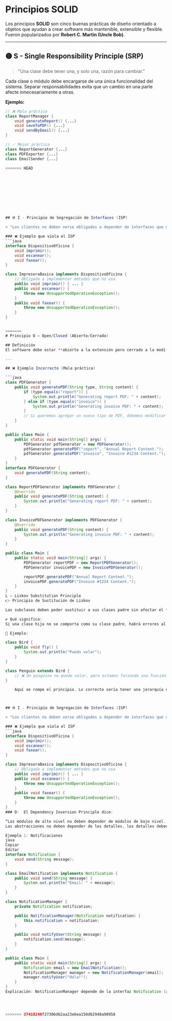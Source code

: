 # Principios SOLID

Los principios **SOLID** son cinco buenas prácticas de diseño orientado a objetos que ayudan a crear software más mantenible, extensible y flexible. Fueron popularizados por **Robert C. Martin (Uncle Bob)**.

---

## 🟡 S - Single Responsibility Principle (SRP)

> "Una clase debe tener una, y solo una, razón para cambiar."

Cada clase o módulo debe encargarse de una única funcionalidad del sistema. Separar responsabilidades evita que un cambio en una parte afecte innecesariamente a otras.

**Ejemplo:**

```java
// ❌ Mala práctica
class ReportManager {
    void generateReport() {...}
    void saveToPDF() {...}
    void sendByEmail() {...}
}

// ✅ Mejor práctica
class ReportGenerator {...}
class PDFExporter {...}
class EmailSender {...}

<<<<<<< HEAD










## 🌐 I - Principio de Segregación de Interfaces (ISP)

> "Los clientes no deben verse obligados a depender de interfaces que no utilizan"

### ❌ Ejemplo que viola el ISP
```java
interface DispositivoOficina {
    void imprimir();
    void escanear();
    void faxear();
}

class ImpresoraBasica implements DispositivoOficina {
    // Obligada a implementar métodos que no usa
    public void imprimir() { ... }
    public void escanear() { 
        throw new UnsupportedOperationException(); 
    }
    public void faxear() { 
        throw new UnsupportedOperationException(); 
    }
}


=======
# Principio O – Open/Closed (Abierto/Cerrado)

## Definición
El software debe estar **abierto a la extensión pero cerrado a la modificación**. Esto significa que se debe poder agregar nuevas funcionalidades sin modificar las clases existentes.

---

## ❌ Ejemplo Incorrecto (Mala práctica)

```java
class PDFGenerator {
    public void generatePDF(String type, String content) {
        if (type.equals("report")) {
            System.out.println("Generating report PDF: " + content);
        } else if (type.equals("invoice")) {
            System.out.println("Generating invoice PDF: " + content);
        }
        // Si queremos agregar un nuevo tipo de PDF, debemos modificar esta clase.
    }
}

public class Main {
    public static void main(String[] args) {
        PDFGenerator pdfGenerator = new PDFGenerator();
        pdfGenerator.generatePDF("report", "Annual Report Content.");
        pdfGenerator.generatePDF("invoice", "Invoice #1234 Content.");
    }
}
interface PDFGenerator {
    void generatePDF(String content);
}

class ReportPDFGenerator implements PDFGenerator {
    @Override
    public void generatePDF(String content) {
        System.out.println("Generating report PDF: " + content);
    }
}

class InvoicePDFGenerator implements PDFGenerator {
    @Override
    public void generatePDF(String content) {
        System.out.println("Generating invoice PDF: " + content);
    }
}

public class Main {
    public static void main(String[] args) {
        PDFGenerator reportPDF = new ReportPDFGenerator();
        PDFGenerator invoicePDF = new InvoicePDFGenerator();

        reportPDF.generatePDF("Annual Report Content.");
        invoicePDF.generatePDF("Invoice #1234 Content.");
    }
}
L – Liskov Substitution Principle
👉 Principio de Sustitución de Liskov

Las subclases deben poder sustituir a sus clases padre sin afectar el funcionamiento.

✔ Qué significa:
Si una clase hija no se comporta como su clase padre, habrá errores al usarla.

🧠 Ejemplo:

class Bird {
    public void fly() {
        System.out.println("Puedo volar");
    }
}

class Penguin extends Bird {
    // ❌ Un pingüino no puede volar, pero estamos forzando una función que no aplica.
}

    Aquí se rompe el principio. Lo correcto sería tener una jerarquía diferente donde Bird no asuma que todas las aves vuelan.



## 🌐 I - Principio de Segregación de Interfaces (ISP)

> "Los clientes no deben verse obligados a depender de interfaces que no utilizan"

### ❌ Ejemplo que viola el ISP
```java
interface DispositivoOficina {
    void imprimir();
    void escanear();
    void faxear();
}

class ImpresoraBasica implements DispositivoOficina {
    // Obligada a implementar métodos que no usa
    public void imprimir() { ... }
    public void escanear() { 
        throw new UnsupportedOperationException(); 
    }
    public void faxear() { 
        throw new UnsupportedOperationException(); 
    }
}
### D:  El Dependency Inversion Principle dice:

“Los módulos de alto nivel no deben depender de módulos de bajo nivel. Ambos deben depender de abstracciones.
Las abstracciones no deben depender de los detalles, los detalles deben depender de las abstracciones.”

Ejemplo 1: Notificaciones
java
Copiar
Editar
interface Notification {
    void send(String message);
}

class EmailNotification implements Notification {
    public void send(String message) {
        System.out.println("Email: " + message);
    }
}

class NotificationManager {
    private Notification notification;

    public NotificationManager(Notification notification) {
        this.notification = notification;
    }

    public void notifyUser(String message) {
        notification.send(message);
    }
}

public class Main {
    public static void main(String[] args) {
        Notification email = new EmailNotification();
        NotificationManager manager = new NotificationManager(email);
        manager.notifyUser("Hola!");
    }
}
Explicación: NotificationManager depende de la interfaz Notification (abstracción), no de una clase concreta. Esto permite cambiar el tipo de notificación sin modificar NotificationManager.




>>>>>>> 37418240f27306d62aa23e6ea150d62948a98958

